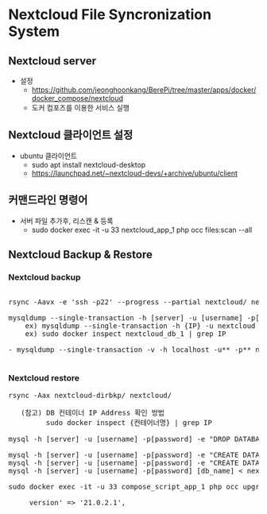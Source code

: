 # Nextcloud File Syncronization System

## Nextcloud server
- 설정
  - https://github.com/jeonghoonkang/BerePi/tree/master/apps/docker/docker_compose/nextcloud
  - 도커 컴포즈를 이용한 서비스 실행 

## Nextcloud 클라이언트 설정
- ubuntu 클라이언트 
  - sudo apt install nextcloud-desktop
  - https://launchpad.net/~nextcloud-devs/+archive/ubuntu/client


## 커맨드라인 명령어
- 서버 파일 추가후, 리스캔 & 등록
  - sudo docker exec -it -u 33 nextcloud_app_1 php occ files:scan --all 

## Nextcloud Backup & Restore

### Nextcloud backup
<pre> 
rsync -Aavx -e 'ssh -p22' --progress --partial nextcloud/ nextcloud-dirbkp_`date +"%Y%m%d"`/ 

mysqldump --single-transaction -h [server] -u [username] -p[password] [db_name] > nextcloud-sqlbkp_`date +"%Y%m%d"`.bak 
    ex) mysqldump --single-transaction -h {IP} -u nextcloud -p{PW} nextcloud > nextcloud_sql_bk_new.bak 
    ex) sudo docker inspect nextcloud_db_1 | grep IP 

- mysqldump --single-transaction -v -h localhost -u** -p** nextcloud > /var/lib/mysql/**_nextcloud-sqlbkp_`date +"%Y%m%d"`.bak

</pre>

### Nextcloud restore
<pre>
rsync -Aax nextcloud-dirbkp/ nextcloud/ 

   (참고) DB 컨테이너 IP Address 확인 방법
         sudo docker inspect {컨테어너명} | grep IP

mysql -h [server] -u [username] -p[password] -e "DROP DATABASE nextcloud" 

mysql -h [server] -u [username] -p[password] -e "CREATE DATABASE nextcloud" 
mysql -h [server] -u [username] -p[password] -e "CREATE DATABASE nextcloud CHARACTER SET utf8mb4 COLLATE utf8mb4_general_ci"
mysql -h [server] -u [username] -p[password] [db_name] < nextcloud-sqlbkp.bak -v 

sudo docker exec -it -u 33 compose_script_app_1 php occ upgrade

     version' => '21.0.2.1',
  
</pre>



